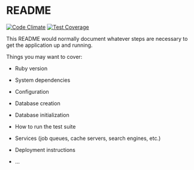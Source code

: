 # README
[![Code Climate](https://codeclimate.com/github/ikanyu/product_catalog/badges/gpa.svg)](https://codeclimate.com/github/ikanyu/product_catalog)
[![Test Coverage](https://codeclimate.com/github/ikanyu/product_catalog/badges/coverage.svg)](https://codeclimate.com/github/ikanyu/product_catalog/coverage)

This README would normally document whatever steps are necessary to get the
application up and running.

Things you may want to cover:

* Ruby version

* System dependencies

* Configuration

* Database creation

* Database initialization

* How to run the test suite

* Services (job queues, cache servers, search engines, etc.)

* Deployment instructions

* ...
